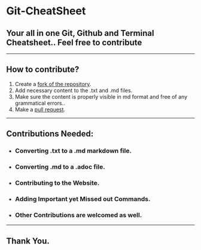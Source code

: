 # Git-CheatSheet
## Your all in one Git, Github and Terminal Cheatsheet.. Feel free to contribute
---
## How to contribute?
1) Create a [fork of the repository](https://docs.github.com/en/get-started/quickstart/fork-a-repo).
2) Add necessary content to the .txt and .md files.
3) Make sure the content is properly visible in md format and free of any grammatical errors..
4) Make a [pull request](https://docs.github.com/en/desktop/contributing-and-collaborating-using-github-desktop/working-with-your-remote-repository-on-github-or-github-enterprise/creating-an-issue-or-pull-request).
---

## Contributions Needed: 

+ ### Converting .txt to a .md markdown file.
+ ### Converting .md to a .adoc file.
+ ### Contributing to the Website.
+ ### Adding Important yet Missed out Commands.
+ ### Other Contributions are welcomed as well.

---

## Thank You.
